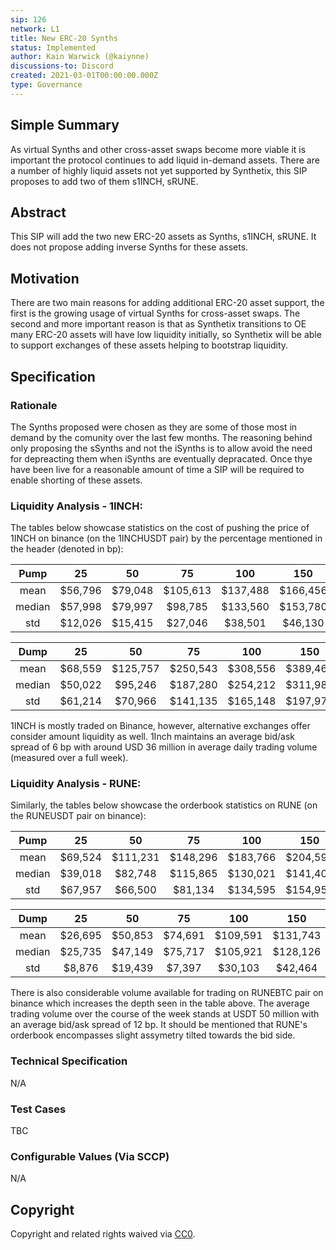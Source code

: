 ```yaml
---
sip: 126
network: L1
title: New ERC-20 Synths
status: Implemented
author: Kain Warwick (@kaiynne)
discussions-to: Discord
created: 2021-03-01T00:00:00.000Z
type: Governance
---
```


## Simple Summary

<!--"If you can't explain it simply, you don't understand it well enough." Simply describe the outcome the proposed changes intends to achieve. This should be non-technical and accessible to a casual community member.-->

As virtual Synths and other cross-asset swaps become more viable it is important the protocol continues to add liquid in-demand assets. There are a number of highly liquid assets not yet supported by Synthetix, this SIP proposes to add two of them s1INCH, sRUNE.

## Abstract

<!--A short (~200 word) description of the proposed change, the abstract should clearly describe the proposed change. This is what *will* be done if the SIP is implemented, not *why* it should be done or *how* it will be done. If the SIP proposes deploying a new contract, write, "we propose to deploy a new contract that will do x".-->

This SIP will add the two new ERC-20 assets as Synths, s1INCH, sRUNE. It does not propose adding inverse Synths for these assets.

## Motivation

<!--This is the problem statement. This is the *why* of the SIP. It should clearly explain *why* the current state of the protocol is inadequate.  It is critical that you explain *why* the change is needed, if the SIP proposes changing how something is calculated, you must address *why* the current calculation is innaccurate or wrong. This is not the place to describe how the SIP will address the issue!-->

There are two main reasons for adding additional ERC-20 asset support, the first is the growing usage of virtual Synths for cross-asset swaps. The second and more important reason is that as Synthetix transitions to OE many ERC-20 assets will have low liquidity initially, so Synthetix will be able to support exchanges of these assets helping to bootstrap liquidity.

## Specification

<!--The specification should describe the syntax and semantics of any new feature, there are five sections
1. Rationale
2. Technical Specification
3. Test Cases
4. Configurable Values
-->

### Rationale

<!--This is where you explain the reasoning behind how you propose to solve the problem. Why did you propose to implement the change in this way, what were the considerations and trade-offs. The rationale fleshes out what motivated the design and why particular design decisions were made. It should describe alternate designs that were considered and related work. The rationale may also provide evidence of consensus within the community, and should discuss important objections or concerns raised during discussion.-->

The Synths proposed were chosen as they are some of those most in demand by the comunity over the last few months. The reasoning behind only proposing the sSynths and not the iSynths is to allow avoid the need for depreacting them when iSynths are eventually depracated. Once thye have been live for a reasonable amount of time a SIP will be required to enable shorting of these assets.

### Liquidity Analysis - 1INCH:

The tables below showcase statistics on the cost of pushing the price of 1INCH on binance (on the 1INCHUSDT pair) by the percentage mentioned in the header (denoted in bp):

|  Pump  |   25    |   50    |    75    |   100    |   150    |   200    |   400    |   600    |    800     |    1000    |
| :----: | :-----: | :-----: | :------: | :------: | :------: | :------: | :------: | :------: | :--------: | :--------: |
|  mean  | $56,796 | $79,048 | $105,613 | $137,488 | $166,456 | $207,182 | $453,708 | $801,630 | $1,191,356 | $1,756,847 |
| median | $57,998 | $79,997 | $98,785  | $133,560 | $153,780 | $179,074 | $366,420 | $671,488 | $1,093,728 | $1,577,410 |
|  std   | $12,026 | $15,415 | $27,046  | $38,501  | $46,130  | $60,952  | $212,806 | $365,072 |  $465,601  |  $923,797  |

|  Dump  |   25    |    50    |    75    |   100    |   150    |   200    |   400    |   600    |    800     |    1000    |
| :----: | :-----: | :------: | :------: | :------: | :------: | :------: | :------: | :------: | :--------: | :--------: |
|  mean  | $68,559 | $125,757 | $250,543 | $308,556 | $389,461 | $429,370 | $681,888 | $875,155 | $1,051,078 | $1,246,203 |
| median | $50,022 | $95,246  | $187,280 | $254,212 | $311,988 | $348,612 | $653,752 | $829,534 | $1,022,643 | $1,246,826 |
|  std   | $61,214 | $70,966  | $141,135 | $165,148 | $197,977 | $210,618 | $154,716 | $174,454 |  $139,609  |  $211,652  |

1INCH is mostly traded on Binance, however, alternative exchanges offer consider amount liquidity as well. 1Inch maintains an average bid/ask spread of 6 bp with around USD 36 million in average daily trading volume (measured over a full week).

### Liquidity Analysis - RUNE:

Similarly, the tables below showcase the orderbook statistics on RUNE (on the RUNEUSDT pair on binance):

|  Pump  |   25    |    50    |    75    |   100    |   150    |   200    |   400    |    600     |    800     |    1000    |
| :----: | :-----: | :------: | :------: | :------: | :------: | :------: | :------: | :--------: | :--------: | :--------: |
|  mean  | $69,524 | $111,231 | $148,296 | $183,766 | $204,593 | $281,115 | $724,894 | $1,016,487 | $1,273,839 | $1,433,138 |
| median | $39,018 | $82,748  | $115,865 | $130,021 | $141,407 | $242,320 | $762,496 |  $963,728  | $1,205,664 | $1,365,055 |
|  std   | $67,957 | $66,500  | $81,134  | $134,595 | $154,953 | $138,044 | $374,762 |  $506,396  |  $544,376  |  $609,127  |

|  Dump  |   25    |   50    |   75    |   100    |   150    |   200    |   400    |   600    |   800    |    1000    |
| :----: | :-----: | :-----: | :-----: | :------: | :------: | :------: | :------: | :------: | :------: | :--------: |
|  mean  | $26,695 | $50,853 | $74,691 | $109,591 | $131,743 | $181,965 | $296,782 | $647,294 | $827,880 | $1,040,284 |
| median | $25,735 | $47,149 | $75,717 | $105,921 | $128,126 | $161,634 | $277,742 | $488,113 | $747,229 | $1,107,528 |
|  std   | $8,876  | $19,439 | $7,397  | $30,103  | $42,464  | $68,903  | $104,761 | $347,462 | $249,942 |  $257,418  |

There is also considerable volume available for trading on RUNEBTC pair on binance which increases the depth seen in the table above. The average trading volume over the course of the week stands at USDT 50 million with an average bid/ask spread of 12 bp. It should be mentioned that RUNE's orderbook encompasses slight assymetry tilted towards the bid side.

### Technical Specification

<!--The technical specification should outline the public API of the changes proposed. That is, changes to any of the interfaces Synthetix currently exposes or the creations of new ones.-->

N/A

### Test Cases

<!--Test cases for an implementation are mandatory for SIPs but can be included with the implementation..-->

TBC

### Configurable Values (Via SCCP)

<!--Please list all values configurable via SCCP under this implementation.-->

N/A

## Copyright

Copyright and related rights waived via [CC0](https://creativecommons.org/publicdomain/zero/1.0/).
